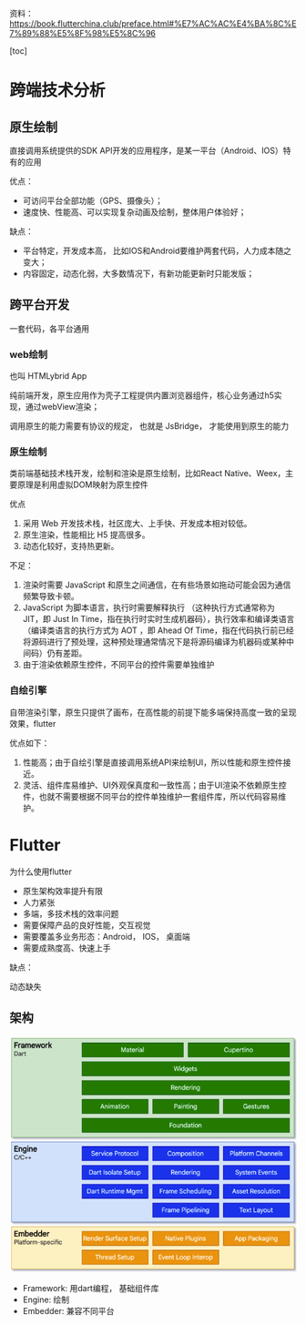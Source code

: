 资料：https://book.flutterchina.club/preface.html#%E7%AC%AC%E4%BA%8C%E7%89%88%E5%8F%98%E5%8C%96

[toc]

# 跨端技术分析

## 原生绘制

直接调用系统提供的SDK API开发的应用程序，是某一平台（Android、IOS）特有的应用

优点：

+ 可访问平台全部功能（GPS、摄像头）；
+ 速度快、性能高、可以实现复杂动画及绘制，整体用户体验好；

缺点：

+ 平台特定，开发成本高， 比如IOS和Android要维护两套代码，人力成本随之变大；
+ 内容固定，动态化弱，大多数情况下，有新功能更新时只能发版；

## 跨平台开发

一套代码，各平台通用

### web绘制

也叫 HTMLybrid App

纯前端开发，原生应用作为壳子工程提供内置浏览器组件，核心业务通过h5实现，通过webView渲染；

调用原生的能力需要有协议的规定， 也就是 JsBridge， 才能使用到原生的能力

### 原生绘制

类前端基础技术栈开发，绘制和渲染是原生绘制，比如React Native、Weex，主要原理是利用虚拟DOM映射为原生控件

优点

1. 采用 Web 开发技术栈，社区庞大、上手快、开发成本相对较低。
2. 原生渲染，性能相比 H5 提高很多。
3. 动态化较好，支持热更新。

不足：

1. 渲染时需要 JavaScript 和原生之间通信，在有些场景如拖动可能会因为通信频繁导致卡顿。
2. JavaScript 为脚本语言，执行时需要解释执行 （这种执行方式通常称为 JIT，即 Just In Time，指在执行时实时生成机器码），执行效率和编译类语言（编译类语言的执行方式为 AOT ，即 Ahead Of Time，指在代码执行前已经将源码进行了预处理，这种预处理通常情况下是将源码编译为机器码或某种中间码）仍有差距。
3. 由于渲染依赖原生控件，不同平台的控件需要单独维护

### 自绘引擎

自带渲染引擎，原生只提供了画布，在高性能的前提下能多端保持高度一致的呈现效果，flutter

优点如下：

1. 性能高；由于自绘引擎是直接调用系统API来绘制UI，所以性能和原生控件接近。
2. 灵活、组件库易维护、UI外观保真度和一致性高；由于UI渲染不依赖原生控件，也就不需要根据不同平台的控件单独维护一套组件库，所以代码容易维护。

# Flutter

为什么使用flutter

+ 原生架构效率提升有限
+ 人力紧张
+ 多端，多技术栈的效率问题
+ 需要保障产品的良好性能，交互视觉
+ 需要覆盖多业务形态：Android， IOS， 桌面端
+ 需要成熟度高、快速上手

缺点：

动态缺失

## 架构

![image-20221122200738251](../img/image-20221122200738251.png)

+ Framework: 用dart编程， 基础组件库
+ Engine: 绘制
+ Embedder: 兼容不同平台